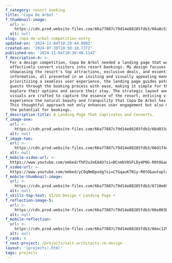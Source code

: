 ```yaml
---
f_category: resort booking
title: 'Copa De Arbol '
f_thumbnail-image:
  url: >-
    https://cdn.prod.website-files.com/66a77887c79d14e88285fdb3/66a8c5320a571b5cd8c64744_Copa%20Thumbnail.webp
  alt: null
slug: copa-de-arbol-competition-entry
updated-on: '2024-11-04T10:29:44.809Z'
created-on: '2024-07-30T10:50:10.727Z'
published-on: '2024-11-04T10:30:46.114Z'
f_description-4: >-
  For a design competition, Copa De Arbol needed a landing page that would
  effectively convert visitors into resort bookings. My design focuses on
  showcasing the resort's top attractions, exclusive deals, and essential
  information, all presented in an inviting and visually appealing manner. By
  prioritizing a seamless user experience, the landing page guides potential
  guests through the booking process with ease, making it simple for them to
  explore their options and secure their stay. The strategic layout and engaging
  visuals are crafted to capture the essence of the resort, enticing visitors to
  experience the natural beauty and tranquility that Copa De Arbol has to offer.
  This thoughtful approach not only enhances user engagement but also maximizes
  the potential for bookings.
f_description-title: A Landing Page That Captivates and Converts.
f_image-one:
  url: >-
    https://cdn.prod.website-files.com/66a77887c79d14e88285fdb3/66d833a441262b75fd67091e_hike.jpg
  alt: null
f_image-two:
  url: >-
    https://cdn.prod.website-files.com/66a77887c79d14e88285fdb3/66d1f4df59544a6d0fc1311d_dolphin.jpg
  alt: null
f_mobile-video-url: >-
  https://www.youtube.com/embed/fhP2uJeEA4U?si=BCnmbV8SFLDy4P0G-R0tO&autoplay=1&mute=1&loop=1&controls=0&color=white&modestbranding=0&rel=0&playsinline=1&enablejsapi&playlist=fhP2uJeEA4U
f_video-url: >-
  https://www.youtube.com/embed/yC8qNmDpxdg?si=CfGqauK7N1y-R0tO&autoplay=1&mute=1&loop=1&controls=0&color=white&modestbranding=0&rel=0&playsinline=1&enablejsapi&playlist=yC8qNmDpxdg
f_mobile-thumbnail-image:
  url: >-
    https://cdn.prod.website-files.com/66a77887c79d14e88285fdb3/6710e69153dd2e5bb2b1f833_Copa%20Thumbnail%20Mobile.webp
  alt: null
f_skills-top-text: UI/UX Design • Landing Page •
f_reflection-image-5:
  url: >-
    https://cdn.prod.website-files.com/66a77887c79d14e88285fdb3/66e003b7d899f3fe4b72e3da_Copa%20Thumbnail%20Reflection.webp
  alt: null
f_mobile-reflection:
  url: >-
    https://cdn.prod.website-files.com/66a77887c79d14e88285fdb3/66ec12977e8bddee2fd61300_Copa%20Thumbnail%20Mobile%20reflection.webp
  alt: null
f_rank: 4
f_next-project: /projects/salt-architects-re-design
layout: '[projects].html'
tags: projects
---
```



